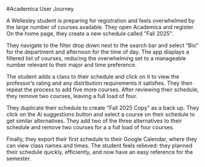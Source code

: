 #Academica User Journey

A Wellesley student is preparing for registration and feels overwhelmed by the large number of courses available. They open Academica and register. On the home page, they create a new schedule called "Fall 2025".

They navigate to the filter drop down next to the search bar and select “Bio” for the department and afternoon for the time of day. The app displays a filtered list of courses, reducing the overwhelming set to a manageable number relevant to their major and time preference.

The student adds a class to their schedule and click on it to view the professor’s rating and any distribution requirements it satisfies. They then repeat the process to add five more courses. After reviewing their schedule, they remove two courses, leaving a full load of four.

They duplicate their schedule to create "Fall 2025 Copy" as a back up. They click on the Ai suggestions button and select a course on their schedule to get similar alternatives. They add two of the three alternatives to their schedule and remove two courses for a a full load of four courses.

Finally, they export their first schedule to their Google Calendar, where they can view class names and times. The student feels relieved: they planned their schedule quickly, efficiently, and now have an easy reference for the semester.